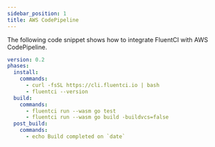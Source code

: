 ```yaml
---
sidebar_position: 1
title: AWS CodePipeline
---
```


The following code snippet shows how to integrate FluentCI with AWS CodePipeline.

```yaml
version: 0.2
phases:
  install:
    commands:
      - curl -fsSL https://cli.fluentci.io | bash
      - fluentci --version
  build:
    commands:
      - fluentci run --wasm go test
      - fluentci run --wasm go build -buildvcs=false
  post_build:
    commands:
      - echo Build completed on `date`
```
